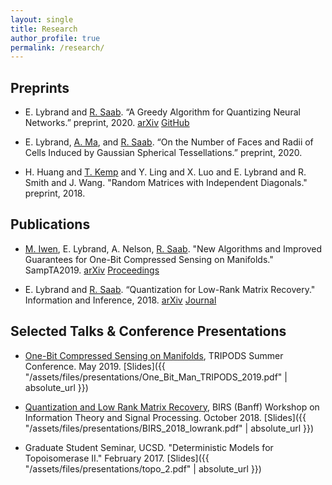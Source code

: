 ```yaml
---
layout: single
title: Research
author_profile: true
permalink: /research/
---
```


## Preprints

- E. Lybrand and [R. Saab](http://www.math.ucsd.edu/~rsaab/). “A Greedy Algorithm for Quantizing Neural Networks.” preprint, 2020. [arXiv](https://arxiv.org/pdf/2010.15979.pdf) [GitHub](https://github.com/elybrand/quantized_neural_networks)

- E. Lybrand, [A. Ma](https://sites.google.com/view/annama/home), and [R. Saab](http://www.math.ucsd.edu/~rsaab/). “On the Number of Faces and Radii of Cells Induced by Gaussian Spherical
Tessellations.” preprint, 2020.

- H. Huang and [T. Kemp](http://www.math.ucsd.edu/~tkemp/) and Y. Ling and X. Luo and E. Lybrand and R. Smith and J. Wang. "Random Matrices with Independent Diagonals." preprint, 2018.




## Publications

- [M. Iwen](https://users.math.msu.edu/users/markiwen/), E. Lybrand, A. Nelson, [R. Saab](http://www.math.ucsd.edu/~rsaab/). "New Algorithms and Improved Guarantees for One-Bit Compressed Sensing on Manifolds." SampTA2019. [arXiv](https://arxiv.org/abs/1902.03726) [Proceedings](https://sampta2019.sciencesconf.org/267369/document)


- E. Lybrand and [R. Saab](http://www.math.ucsd.edu/~rsaab/). “Quantization for Low-Rank Matrix Recovery." Information and Inference, 2018.  [arXiv](https://arxiv.org/abs/1709.09803) [Journal](https://academic.oup.com/imaiai/advance-article/doi/10.1093/imaiai/iay007/5004444)

## Selected Talks & Conference Presentations

- [One-Bit Compressed Sensing on Manifolds](https://arizona.hosted.panopto.com/Panopto/Pages/Viewer.aspx?id=016ad0b6-6615-4771-bf0c-aa55012f8eb0), TRIPODS Summer Conference. May 2019. [Slides]({{ "/assets/files/presentations/One_Bit_Man_TRIPODS_2019.pdf" | absolute_url }})

- [Quantization and Low Rank Matrix Recovery](https://www.birs.ca/events/2018/5-day-workshops/18w5162/videos/watch/201810301105-Lybrand.html), BIRS (Banff) Workshop on Information Theory and Signal Processing. October 2018. [Slides]({{ "/assets/files/presentations/BIRS_2018_lowrank.pdf" | absolute_url }})

<!-- 
- IPAM GRIPS - Sendai, Japan, "Compressed Sensing and Blind Deconvolution." June 2018.

- Poster Presentation, UCSD Mathematics Colloquium, May 2018.

- Poster Presentation, Seventh International Conference on Computational Harmonic Analysis (ICCHA7),
May 2018.

- Graduate Student Seminar, UCSD. "Compressed Sensing and Random Matrices." January 2018.
 -->

- Graduate Student Seminar, UCSD. "Deterministic Models for Topoisomerase II." February 2017. [Slides]({{ "/assets/files/presentations/topo_2.pdf" | absolute_url }})

<!-- 
- Undergraduate Student Seminar, UGA. "An Introduction to the Calculus of Variations." April 2014.

- Undergraduate Student Seminar, UGA. "Understanding Topology via Differential Forms." January 2014.
 -->

